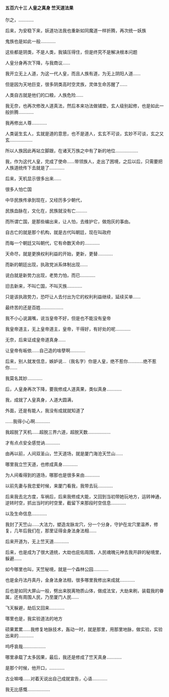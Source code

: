 #### 五百六十三 人皇之真身 竺天道法果

尔之，…………

后来，为安稳下来，妖道功法我也重新如同魔道一样折腾，再次统一妖族

鬼族也是如此一般…………

这些都是阴类，不是人类，我镇压得住，但是终究不是解决根本问题

人皇分身再次下降，与我商议……

我开立无上人道，为这一代人皇，而且人族有道，为无上阴阳人道……

但是因为天地巨变，很多阴类高时空灵族，灵体生命苏醒了……

人类自古就是他们的口粮，人族危险……

我无奈，也再次修改人道真法，然后本来功法做铺垫，玄人级别起修，也是如此一般折腾…………

我再修出人尊…………

人类诞生玄人，玄就是道的意思，也不是道人，玄玄不可谈，玄妙不可谈，玄之又玄………………

所以人族因此再站立脚跟，在诸天万族之中有了新的地位………………


我，作为这代人皇，完成了使命……带领族人，走出了困境，之后以后，只需要把人族道统传下去就是了…………

后来，天机显示很多出来……

很多人怕亡国

中华民族传承到现在，又经历多少朝代，

民族血脉在，文化在，民族就没有亡………

而所谓亡国，是那些编出来，让人怕，去维护它，做炮灰的事由。

自古亡的就是那个机构，就是古代叫朝廷，现在叫政府

而每一个朝廷又叫朝代，它有命数天命的…………

天命尽，就是更换权利利益的开始，更新，更替…………

而新的朝廷出现，执政党派系体制出现……

说白就是新势力出现，老势力怕，而已…………

旧去新来，不叫亡国，不叫灭族…………

只是该执政势力，恐吓让人去付出为它的权利利益继续，延续买单……

最终苦的还是百姓………………

我不小心说漏嘴，说当皇帝不好，但是也不能没有皇帝


我皇帝道主，无上皇帝道主，皇帝，干得好，有好处的呢…………

无奈，后来证成皇帝道真身……

让皇帝有皈依……自己造的啥孽啊…………

后来，别人就发信息，嫉妒说…（我名字）你是人皇，绝不惹你…………绝不惹你……

我莫名其妙…………

后，人皇身再次下降，要我修成人道真果，类似真身…………


我，成就了人皇真身，人道大圆满，

外面，还是有能人，我没有成就就知道了

……我得小心啊…………

我超脱了天机……超脱三界六道，超脱天数………………

才有点点安全感觉讷…………

由再以前，人间双圣山，竺天道场，就是厦门海沧天竺山……

哪里我立竺天道，也修成真身…………

为人间看得到的道场，哪那也是很多来由…………

以前先妻与我恋爱时候，来厦门看我，我带去玩…………

后来我去北方度，车祸后，后来我修成大能，又回到当初带她玩地方，运转神通，逆转时空，抓出当时的时空里，截留下来那段时空信息…………

以及生命信息…………

我封了天竺山……大法力，塑造龙脉龙穴，分一个分身，守护在龙穴里温养，修复，几年后我们在，那里证得金身法身法相……

后来开道为，无上竺天道…………

后来，也是成为了很大道统，大劫也庇佑周围，人民魂魄元神去我开辟的秘境里，躲避……

如今哪里也叫，天竺秘境，就是一个森林公园…………

也是金丹法丹真丹，金身法身法相，很多哪里我修出来成就…………

后也是如同大屏山一般，劈出来脱离物质山体，做成法宝，大劫来刷，装载我的眷属，还有周围人民，乃至厦门人民……

飞天躲避，劫后又回来…………

哪里也是，我实验道法的地方

硕果累累……我修复地脉技术，轰动一时，就是那里，用那里地脉，做实验，实验出来的…………

呜呼哀哉………………

哪里承载了太多因果，最后，我还是修成了竺天真身…………

是那个时候，他开口，…………

古业嘛嘠……对着天说出自己成就宣告，心语…………

我无比感慨………………